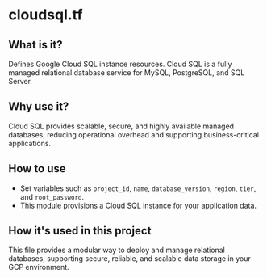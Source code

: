 # cloudsql.tf

## What is it?
Defines Google Cloud SQL instance resources. Cloud SQL is a fully managed relational database service for MySQL, PostgreSQL, and SQL Server.

## Why use it?
Cloud SQL provides scalable, secure, and highly available managed databases, reducing operational overhead and supporting business-critical applications.

## How to use
- Set variables such as `project_id`, `name`, `database_version`, `region`, `tier`, and `root_password`.
- This module provisions a Cloud SQL instance for your application data.

## How it's used in this project
This file provides a modular way to deploy and manage relational databases, supporting secure, reliable, and scalable data storage in your GCP environment.
